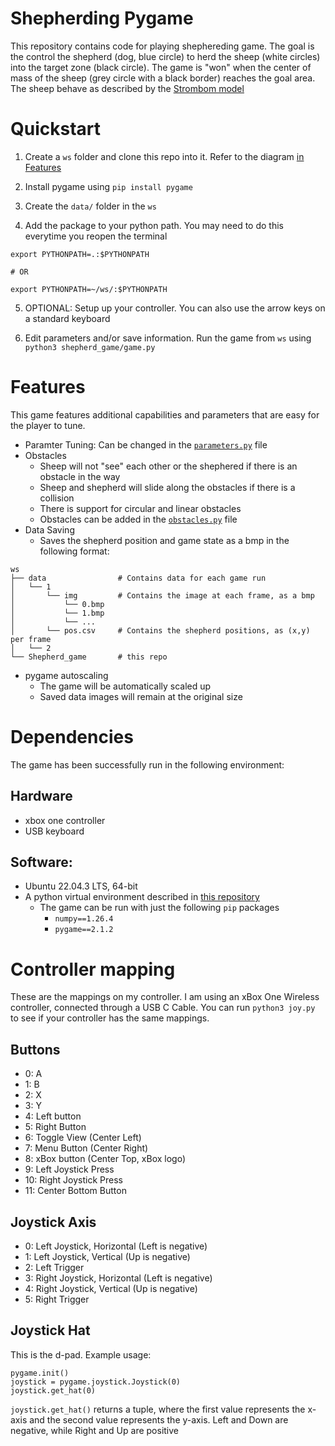 # Shepherding Pygame
This repository contains code for playing shephereding game. The goal is the control the shepherd (dog, blue circle) to herd the sheep (white circles) into the target zone (black circle). The game is "won" when the center of mass of the sheep (grey circle with a black border) reaches the goal area. The sheep behave as described by the [Strombom model](https://royalsocietypublishing.org/doi/10.1098/rsif.2014.0719)


# Quickstart
1. Create a `ws` folder and clone this repo into it. Refer to the diagram [in Features](#features)

2. Install pygame using `pip install pygame`

3. Create the `data/` folder in the `ws`

4. Add the package to your python path. You may need to do this everytime you reopen the terminal
```
export PYTHONPATH=.:$PYTHONPATH

# OR

export PYTHONPATH=~/ws/:$PYTHONPATH
```

5. OPTIONAL: Setup up your controller. You can also use the arrow keys on a standard keyboard

6. Edit parameters and/or save information. Run the game from `ws` using `python3 shepherd_game/game.py`

# Features
This game features additional capabilities and parameters that are easy for the player to tune.
- Paramter Tuning: Can be changed in the [`parameters.py`](parameters.py) file
- Obstacles
    - Sheep will not "see" each other or the shephered if there is an obstacle in the way
    - Sheep and shepherd will slide along the obstacles if there is a collision
    - There is support for circular and linear obstacles
    - Obstacles can be added in the [`obstacles.py`](obstacles.py) file
- Data Saving
    - Saves the shepherd position and game state as a bmp in the following format:
```
ws
├── data                # Contains data for each game run
│   └── 1  
│       └── img         # Contains the image at each frame, as a bmp
│           └── 0.bmp
│           └── 1.bmp
│           └── ...
│       └── pos.csv     # Contains the shepherd positions, as (x,y) per frame
│   └── 2  
└── Shepherd_game       # this repo
```
- pygame autoscaling
    - The game will be automatically scaled up
    - Saved data images will remain at the original size


# Dependencies
The game has been successfully run in the following environment:

## Hardware
- xbox one controller
- USB keyboard

## Software:
- Ubuntu 22.04.3 LTS, 64-bit
- A python virtual environment described in [this repository]()
    - The game can be run with just the following `pip` packages
        - `numpy==1.26.4`
        - `pygame==2.1.2`
    
# Controller mapping
These are the mappings on my controller. I am using an xBox One Wireless controller, connected through a USB C Cable. You can run `python3 joy.py` to see if your controller has the same mappings.

## Buttons
- 0: A
- 1: B
- 2: X
- 3: Y
- 4: Left button
- 5: Right Button
- 6: Toggle View (Center Left)
- 7: Menu Button (Center Right)
- 8: xBox button (Center Top, xBox logo)
- 9: Left Joystick Press
- 10: Right Joystick Press
- 11: Center Bottom Button

## Joystick Axis
- 0: Left Joystick, Horizontal (Left is negative)
- 1: Left Joystick, Vertical (Up is negative)
- 2: Left Trigger
- 3: Right Joystick, Horizontal (Left is negative)
- 4: Right Joystick, Vertical (Up is negative)
- 5: Right Trigger

## Joystick Hat
This is the d-pad. Example usage:
```
pygame.init()
joystick = pygame.joystick.Joystick(0)
joystick.get_hat(0)
```
`joystick.get_hat()` returns a tuple, where the first value represents the x-axis and the second value represents the y-axis. Left and Down are negative, while Right and Up are positive